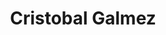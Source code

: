 ---
# Display name
title: "Cristobal Galmez"

# Username (this should match the folder name)
authors:
- galmez-cristobal

# Is this the primary user of the site?
superuser: false

# Role/position
role: MS Civil Engineering 2021

# Organizations/Affiliations
organizations:
- name: Universidad Tecnica Federico Santa Maria
  url: ""

# Enter email to display Gravatar (if Gravatar enabled in Config)
email: ""
  
# Organizational groups that you belong to (for People widget)
#   Set this to `[]` or comment out if you are not using People widget.  
user_groups:
- Research Assistants

# Research topic
interests:
- Real-time hybrid simulation
- Adaptive compensation
- Stability analysis

---